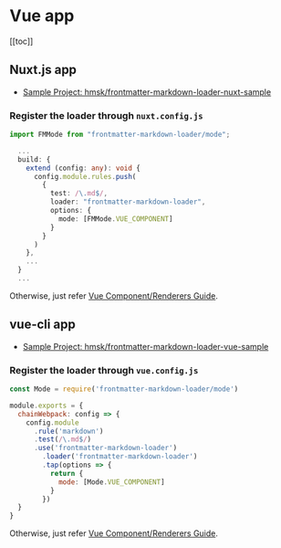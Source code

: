 # Vue app

[[toc]]

## Nuxt.js app

- [Sample Project: hmsk/frontmatter-markdown-loader-nuxt-sample](https://github.com/hmsk/frontmatter-markdown-loader-nuxt-sample)

### Register the loader through `nuxt.config.js`

```ts
import FMMode from "frontmatter-markdown-loader/mode";

  ...
  build: {
    extend (config: any): void {
      config.module.rules.push(
        {
          test: /\.md$/,
          loader: "frontmatter-markdown-loader",
          options: {
            mode: [FMMode.VUE_COMPONENT]
          }
        }
      )
    },
    ...
  }
  ...
```

Otherwise, just refer [Vue Component/Renderers Guide](./vue).

## vue-cli app

- [Sample Project: hmsk/frontmatter-markdown-loader-vue-sample](https://github.com/hmsk/frontmatter-markdown-loader-vue-sample)

### Register the loader through `vue.config.js`

```js
const Mode = require('frontmatter-markdown-loader/mode')

module.exports = {
  chainWebpack: config => {
    config.module
      .rule('markdown')
      .test(/\.md$/)
      .use('frontmatter-markdown-loader')
        .loader('frontmatter-markdown-loader')
        .tap(options => {
          return {
            mode: [Mode.VUE_COMPONENT]
          }
        })
  }
}
```

Otherwise, just refer [Vue Component/Renderers Guide](./vue).

